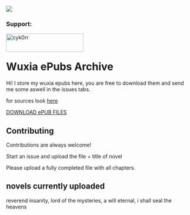 ![](https://api.visitorbadge.io/api/VisitorHit?user=cyk0rr&repo=wuxia-epubs&countColor=%237B1E7A)
<h3 align="left">Support:</h3>
<p><a href="https://ko-fi.com/cyk0rr"> <img align="left" src="https://cdn.ko-fi.com/cdn/kofi3.png?v=3" height="50" width="210" alt="cyk0rr" /></a></p><br><br>

# Wuxia ePubs Archive

Hi! I store my wuxia epubs here, you are free to download them and send me some aswell in the issues tabs.

for sources look [here](https://github.com/cykorr/wuxia-epubs/blob/main/sources.md)

[DOWNLOAD ePUB FILES](https://github.com/cykorr/wuxia-epubs/blob/main/DOWNLOAD.md)
## Contributing

Contributions are always welcome!

Start an issue and upload the file + title of novel


Please upload a fully completed file with all chapters.


## novels currently uploaded
reverend insanity, lord of the mysteries, a will eternal, i shall seal the heavens
